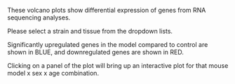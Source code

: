 These volcano plots show differential expression of genes from RNA sequencing analyses. 

Please select a strain and tissue from the dropdown lists. 

Significantly upregulated genes in the model compared to control are shown in BLUE, and downregulated genes are shown in RED.

Clicking on a panel of the plot will bring up an interactive plot for that mouse model x sex x age combination.
